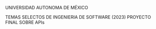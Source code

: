 UNIVERSIDAD AUTONOMA DE MÉXICO

TEMAS SELECTOS DE INGENIERIA DE SOFTWARE (2023)
PROYECTO FINAL SOBRE APIs


